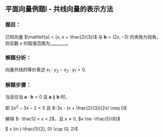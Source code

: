 ## 平面向量例题I - 共线向量的表示方法

### 题目：

已知向量 $\mathbf{a} = (x, x + \frac{2}{3})$ 与 $\mathbf{b} = (2x, -3)$ 的夹角为锐角，则实数 $x$ 的取值范围为________。

### 解题分析：

向量共线的等价表述 $x_1 \cdot y_2 - x_2 \cdot y_1 = 0$.

### 解题步骤：

当且仅当 $\mathbf{a} \cdot \mathbf{b} < 0$ 且 $\mathbf{a} \nparallel \mathbf{b}$ 时，

即 $2x^2 - 3x - 2 < 0$ 且 $-3x - (x + \frac{2}{3})(2x) \neq 0$

解得 $- \frac12 < x < 2$，且 $x \ne 0$, $x \ne -\frac{5}{6}$

$ x \in (-\frac{1}{2}, 0) \cup (0, 2)$